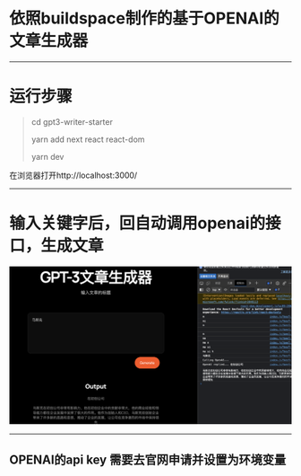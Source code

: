 
# 依照buildspace制作的基于OPENAI的文章生成器

********************************
# 运行步骤


> cd gpt3-writer-starter
> 
> yarn add next react react-dom
> 
> yarn dev

在浏览器打开http://localhost:3000/
****************************************************************



# 输入关键字后，回自动调用openai的接口，生成文章
![](image/WX20221208-231101@2x.png)

****************************************************************

## OPENAI的api key 需要去官网申请并设置为环境变量